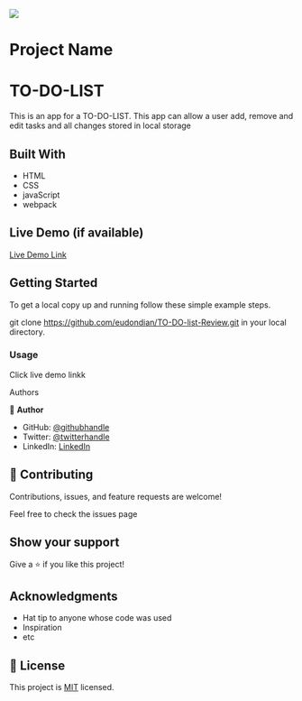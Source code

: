 ![](https://img.shields.io/badge/Microverse-blueviolet)

# Project Name

# TO-DO-LIST

This is an app for a TO-DO-LIST. This app can allow a user add, remove and edit tasks and all changes stored in local storage

## Built With

- HTML
- CSS
- javaScript
- webpack

## Live Demo (if available)

[Live Demo Link](http://eudondian.github.io/To-Do-List-Review)


## Getting Started

To get a local copy up and running follow these simple example steps.

git clone https://github.com/eudondian/TO-DO-list-Review.git in your local directory.

### Usage

Click live demo linkk

 Authors

👤 **Author**

- GitHub: [@githubhandle](https://github.com/eudondian)
- Twitter: [@twitterhandle](https://twitter.com/eudondian)
- LinkedIn: [LinkedIn](https://linkedin.com/in/esther-udondian-186849119/)

## 🤝 Contributing

Contributions, issues, and feature requests are welcome!

Feel free to check the issues page

## Show your support

Give a ⭐️ if you like this project!

## Acknowledgments

- Hat tip to anyone whose code was used
- Inspiration
- etc

## 📝 License

This project is [MIT](./MIT.md) licensed.
